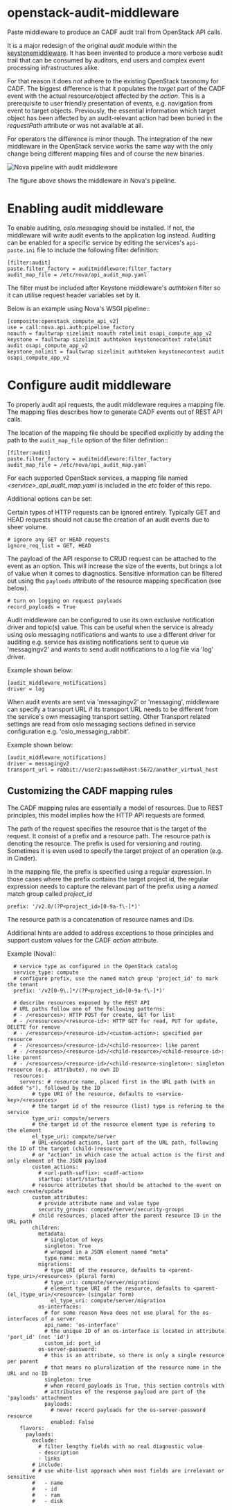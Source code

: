 # openstack-audit-middleware
Paste middleware to produce an CADF audit trail from OpenStack API calls.

It is a major redesign of the original _audit_ module within the [keystonemiddleware](https://github.com/openstack/keystonemiddleware). It has been invented to produce a more
verbose audit trail that can be consumed by auditors, end users and complex event processing infrastructures alike.

For that reason it does _not_ adhere to the existing OpenStack taxonomy for CADF. The biggest difference is that it populates
the _target_ part of the CADF event with the actual resource/object affected by the _action_. This is a prerequisite
to user friendly presentation of events, e.g. navigation from event to target objects. Previously, the essential information which target object has been affected by an audit-relevant action had been buried in the _requestPath_ attribute or was
not available at all.

For operators the difference is minor though. The integration of the new middleware in the OpenStack service works the same way with the only change being different mapping files and of course the new binaries.  

![Nova pipeline with audit middleware](./doc/source/images/audit.png)

The figure above shows the middleware in Nova's pipeline.

Enabling audit middleware
=========================
To enable auditing, _oslo.messaging_ should be installed. If not, the middleware
will write audit events to the application log instead. Auditing can be enabled for a specific
service by editing the services's `api-paste.ini` file to include the following
filter definition:

```
[filter:audit]
paste.filter_factory = auditmiddleware:filter_factory
audit_map_file = /etc/nova/api_audit_map.yaml
```

The filter must be included after Keystone middleware's *authtoken* filter so it can utilise request header variables set by it.

Below is an example using Nova's WSGI pipeline::

```
[composite:openstack_compute_api_v2]
use = call:nova.api.auth:pipeline_factory
noauth = faultwrap sizelimit noauth ratelimit osapi_compute_app_v2
keystone = faultwrap sizelimit authtoken keystonecontext ratelimit audit osapi_compute_app_v2
keystone_nolimit = faultwrap sizelimit authtoken keystonecontext audit osapi_compute_app_v2
```

Configure audit middleware
==========================
To properly audit api requests, the audit middleware requires a mapping
file. The mapping files describes how to generate CADF events out of REST API calls.
 
The location of the mapping file should be specified explicitly by adding the
path to the `audit_map_file` option of the filter definition::

```
[filter:audit]
paste.filter_factory = auditmiddleware:filter_factory
audit_map_file = /etc/nova/api_audit_map.yaml
```

For each supported OpenStack services, a mapping file named
_\<service\>\_api\_audit\_map.yaml_ is included in the _etc_ folder of this repo.

Additional options can be set:

Certain types of HTTP requests can be ignored entirely. Typically GET and HEAD
requests should not cause the creation of an audit events due to sheer volume.

```
# ignore any GET or HEAD requests
ignore_req_list = GET, HEAD
```

The payload of the API response to CRUD request can be attached to the event as an option. This will increase the size of the events, but brings a lot of value when it comes to diagnostics. Sensitive information can be filtered out using the `payloads` attribute of the resource mapping specification (see below).

```
# turn on logging on request payloads
record_payloads = True
```

Audit middleware can be configured to use its own exclusive notification driver
and topic(s) value. This can be useful when the service is already using oslo
messaging notifications and wants to use a different driver for auditing e.g.
service has existing notifications sent to queue via 'messagingv2' and wants to
send audit notifications to a log file via 'log' driver.

Example shown below:

```
[audit_middleware_notifications]
driver = log
```

When audit events are sent via 'messagingv2' or 'messaging', middleware can
specify a transport URL if its transport URL needs to be different from the
service's own messaging transport setting. Other Transport related settings are
read from oslo messaging sections defined in service configuration e.g.
'oslo_messaging_rabbit'.

Example shown below:
```
[audit_middleware_notifications]
driver = messagingv2
transport_url = rabbit://user2:passwd@host:5672/another_virtual_host
```

Customizing the CADF mapping rules
----------------------------------

The CADF mapping rules are essentially a model of resources. Due to REST principles, this model implies how the HTTP API requests are formed.

The path of the request specifies the resource that is the target of the request. It consist of a prefix and a resource path. The resource path is denoting the resource. The prefix is used for versioning and routing. Sometimes it is even used to specify the target project of an operation (e.g. in Cinder).

In the mapping file, the prefix is specified using a regular expression. In those cases where the prefix contains the target project id, the regular expression needs to capture the relevant part of the prefix using a _named_ match group called
_project\_id_

```
prefix: '/v2.0/(?P<project_id>[0-9a-f\-]*)'
```

The resource path is a concatenation of resource names and IDs.

Additional hints are added to address exceptions to those principles and support custom values for the CADF *action* attribute.

Example (Nova)::
```
  # service type as configured in the OpenStack catalog
  service_type: compute
  # configure prefix, use the named match group 'project_id' to mark the tenant
  prefix: '/v2[0-9\.]*/(?P<project_id>[0-9a-f\-]*)'
   
  # describe resources exposed by the REST API
  # URL paths follow one of the following patterns:
  # - /<resources>: HTTP POST for create, GET for list
  # - /<resources>/<resource-id>: HTTP GET for read, PUT for update, DELETE for remove
  # - /<resources>/<resource-id>/<custom-action>: specified per resource
  # - /<resources>/<resource-id>/<child-resource>: like parent
  # - /<resources>/<resource-id>/<child-resource>/<child-resource-id>: like parent
  # - /<resources>/<resource-id>/<child-resource-singleton>: singleton resource (e.g. attribute), no own ID
  resources:
    servers: # resource name, placed first in the URL path (with an added "s"), followed by the ID
        # type URI of the resource, defaults to <service-key>/<resources>
        # the target id of the resource (list) type is refering to the service
        type_uri: compute/servers
        # the target id of the resource element type is refering to the element
        el_type_uri: compute/server
        # URL-endcoded actions, last part of the URL path, following the ID of the target (child-)resource
        # or "action" in which case the actual action is the first and only element of the JSON payload
        custom_actions:
          # <url-path-suffix>: <cadf-action>
          startup: start/startup
        # resource attributes that should be attached to the event on each create/update
        custom_attributes:
          # provide attribute name and value type
          security_groups: compute/server/security-groups
        # child resources, placed after the parent resource ID in the URL path
        children:
          metadata:
            # singleton of keys
            singleton: True
            # wrapped in a JSON element named "meta"
            type_name: meta
          migrations:
            # type URI of the resource, defaults to <parent-type_uri>/<resources> (plural form)
            # type_uri: compute/server/migrations
            # element type URI of the resource, defaults to <parent-(el_)type_uri>/<resource> (singular form)
              el_type_uri: compute/server/migration
          os-interfaces:
            # for some reason Nova does not use plural for the os-interfaces of a server
            api_name: 'os-interface'
            # the unique ID of an os-interface is located in attribute 'port_id' (not 'id')
            custom_id: port_id
          os-server-password:
            # this is an attribute, so there is only a single resource per parent
            # that means no pluralization of the resource name in the URL and no ID
            singleton: true
            # when record_payloads is True, this section controls with
            # attributes of the response payload are part of the 'payloads' attachment 
            payloads:
              # never record payloads for the os-server-password resource
              enabled: False
    flavors:
      payloads:
        exclude:
          # filter lengthy fields with no real diagnostic value
          - description
          - links
        # include:
        # # use white-list approach when most fields are irrelevant or sensitive
        #   - name
        #   - id
        #   - ram
        #   - disk
```
